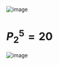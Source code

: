 
![image](https://github.com/user-attachments/assets/644c1742-7854-46c5-b2c8-386b57a68fef)


# $P_{2}^5=20$


![image](https://github.com/user-attachments/assets/46c0bdce-f3c4-426b-b9bf-1dce700f5cbb)




